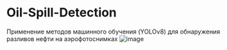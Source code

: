 # Oil-Spill-Detection
Применение методов машинного обучения (YOLOv8) для обнаружения разливов нефти на аэрофотоснимках
![image](https://github.com/zaitssevaa/Oil-Spill-Detection/assets/101506298/f7c5caf3-bc33-4bbd-b3e0-52662f740c21)
